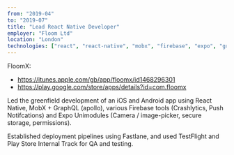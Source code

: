 ```yaml
---
from: "2019-04"
to: "2019-07"
title: "Lead React Native Developer"
employer: "Floom Ltd"
location: "London"
technologies: ["react", "react-native", "mobx", "firebase", "expo", "graphql"]
---
```


FloomX:

* https://itunes.apple.com/gb/app/floomx/id1468296301
* https://play.google.com/store/apps/details?id=com.floomx

Led the greenfield development of an iOS and Android app using React Native, MobX + GraphQL (apollo), various Firebase tools (Crashlytics, Push Notifcations) and Expo Unimodules (Camera / image-picker, secure storage, permissions).

Established deployment pipelines using Fastlane, and used TestFlight and Play Store Internal Track for QA and testing.
